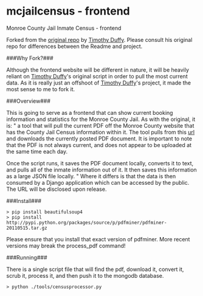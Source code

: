 mcjailcensus - frontend
=======================

Monroe County Jail Inmate Census - frontend

Forked from the [original repo](https://github.com/thequbit/mcjailcensus) by [Timothy Duffy](https://github.com/thequbit). Please consult his original repo for differences between the Readme and project.

###Why Fork?###

Although the frontend website will be different in nature, it will be heavily reliant on [Timothy Duffy](https://github.com/thequbit)'s original script in order to pull the most current data. As it is really just an offshoot of [Timothy Duffy](https://github.com/thequbit)'s project, it made the most sense to me to fork it. 

###Overview###

This is going to serve as a frontend that can show current booking information and statistics for the Monroe County Jail. As with the original, it is: " a tool that will pull the current PDF off the Monroe County website that has the County Jail Census information
within it.  The tool pulls from this [url](http://www2.monroecounty.gov/sheriff-inmate) and downloads the currently
posted PDF document.  It is important to note that the PDF is not always current, and does not appear to be uploaded at
the same time each day.

Once the script runs, it saves the PDF document locally, converts it to text, and pulls all of the inmate information out of it.  It then saves this information as a large JSON file locally. "  Where it differs is that the data is then consumed by a Django application which can be accessed by the public. The URL will be disclosed upon release. 

###Install###

    > pip install beautifulsoup4
    > pip install http://pypi.python.org/packages/source/p/pdfminer/pdfminer-20110515.tar.gz

Please ensure that you install that exact version of pdfminer. More recent versions may break the process_pdf command!
    
###Running###

There is a single script file that will find the pdf, download it, convert it, scrub it, process it, and then push it 
to the mongodb database.

    > python ./tools/censusprocessor.py
    
